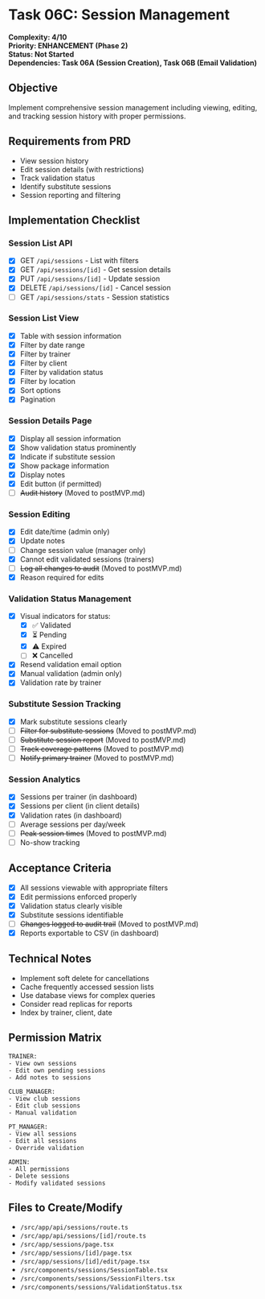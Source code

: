 # Task 06C: Session Management

**Complexity: 4/10**  
**Priority: ENHANCEMENT (Phase 2)**  
**Status: Not Started**  
**Dependencies: Task 06A (Session Creation), Task 06B (Email Validation)**

## Objective
Implement comprehensive session management including viewing, editing, and tracking session history with proper permissions.

## Requirements from PRD
- View session history
- Edit session details (with restrictions)
- Track validation status
- Identify substitute sessions
- Session reporting and filtering

## Implementation Checklist

### Session List API
- [x] GET `/api/sessions` - List with filters
- [x] GET `/api/sessions/[id]` - Get session details
- [x] PUT `/api/sessions/[id]` - Update session
- [x] DELETE `/api/sessions/[id]` - Cancel session
- [ ] GET `/api/sessions/stats` - Session statistics

### Session List View
- [x] Table with session information
- [x] Filter by date range
- [x] Filter by trainer
- [x] Filter by client
- [x] Filter by validation status
- [x] Filter by location
- [x] Sort options
- [x] Pagination

### Session Details Page
- [x] Display all session information
- [x] Show validation status prominently
- [x] Indicate if substitute session
- [x] Show package information
- [x] Display notes
- [x] Edit button (if permitted)
- [ ] ~~Audit history~~ (Moved to postMVP.md)

### Session Editing
- [x] Edit date/time (admin only)
- [x] Update notes
- [ ] Change session value (manager only)
- [x] Cannot edit validated sessions (trainers)
- [ ] ~~Log all changes to audit~~ (Moved to postMVP.md)
- [x] Reason required for edits

### Validation Status Management
- [x] Visual indicators for status:
  - [x] ✅ Validated
  - [x] ⏳ Pending
  - [x] ⚠️ Expired
  - [ ] ❌ Cancelled
- [x] Resend validation email option
- [x] Manual validation (admin only)
- [x] Validation rate by trainer

### Substitute Session Tracking
- [x] Mark substitute sessions clearly
- [ ] ~~Filter for substitute sessions~~ (Moved to postMVP.md)
- [ ] ~~Substitute session report~~ (Moved to postMVP.md)
- [ ] ~~Track coverage patterns~~ (Moved to postMVP.md)
- [ ] ~~Notify primary trainer~~ (Moved to postMVP.md)

### Session Analytics
- [x] Sessions per trainer (in dashboard)
- [x] Sessions per client (in client details)
- [x] Validation rates (in dashboard)
- [ ] Average sessions per day/week
- [ ] ~~Peak session times~~ (Moved to postMVP.md)
- [ ] No-show tracking

## Acceptance Criteria
- [x] All sessions viewable with appropriate filters
- [x] Edit permissions enforced properly
- [x] Validation status clearly visible
- [x] Substitute sessions identifiable
- [ ] ~~Changes logged to audit trail~~ (Moved to postMVP.md)
- [x] Reports exportable to CSV (in dashboard)

## Technical Notes
- Implement soft delete for cancellations
- Cache frequently accessed session lists
- Use database views for complex queries
- Consider read replicas for reports
- Index by trainer, client, date

## Permission Matrix
```
TRAINER:
- View own sessions
- Edit own pending sessions
- Add notes to sessions

CLUB_MANAGER:
- View club sessions
- Edit club sessions
- Manual validation

PT_MANAGER:
- View all sessions
- Edit all sessions
- Override validation

ADMIN:
- All permissions
- Delete sessions
- Modify validated sessions
```

## Files to Create/Modify
- `/src/app/api/sessions/route.ts`
- `/src/app/api/sessions/[id]/route.ts`
- `/src/app/sessions/page.tsx`
- `/src/app/sessions/[id]/page.tsx`
- `/src/app/sessions/[id]/edit/page.tsx`
- `/src/components/sessions/SessionTable.tsx`
- `/src/components/sessions/SessionFilters.tsx`
- `/src/components/sessions/ValidationStatus.tsx`